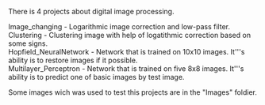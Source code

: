 There is 4 projects about digital image processing.

Image_changing - Logarithmic image correction and low-pass filter.  
Clustering - Clustering image with help of logatithmic correction based on some signs.  
Hopfield_NeuralNetwork - Network that is trained on 10x10 images. It'\''s ability is to restore images if it possible.  
Multilayer_Perceptron - Network that is trained on five 8x8 images. It'\''s ability is to predict one of basic images by test image.

Some images wich was used to test this projects are in the "Images" foldier. 
